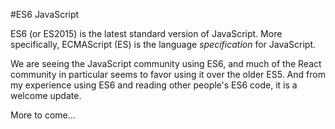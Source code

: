 #ES6 JavaScript

ES6 (or ES2015) is the latest standard version of JavaScript.  More specifically, ECMAScript (ES) is the language *specification* for JavaScript.

We are seeing the JavaScript community using ES6, and much of the React community in particular seems to favor using it over the older ES5.  And from my experience using ES6 and reading other people's ES6 code, it is a welcome update.





More to come...